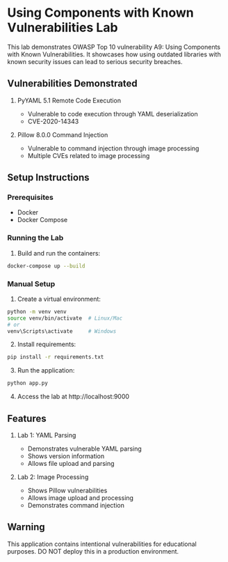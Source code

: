 # Using Components with Known Vulnerabilities Lab

This lab demonstrates OWASP Top 10 vulnerability A9: Using Components with Known Vulnerabilities. It showcases how using outdated libraries with known security issues can lead to serious security breaches.

## Vulnerabilities Demonstrated

1. PyYAML 5.1 Remote Code Execution
   - Vulnerable to code execution through YAML deserialization
   - CVE-2020-14343

2. Pillow 8.0.0 Command Injection
   - Vulnerable to command injection through image processing
   - Multiple CVEs related to image processing

## Setup Instructions

### Prerequisites
- Docker
- Docker Compose

### Running the Lab

1. Build and run the containers:
```bash
docker-compose up --build
```

### Manual Setup

1. Create a virtual environment:
```bash
python -m venv venv
source venv/bin/activate  # Linux/Mac
# or
venv\Scripts\activate     # Windows
```

2. Install requirements:
```bash
pip install -r requirements.txt
```

3. Run the application:
```bash
python app.py
```

4. Access the lab at http://localhost:9000

## Features

1. Lab 1: YAML Parsing
   - Demonstrates vulnerable YAML parsing
   - Shows version information
   - Allows file upload and parsing

2. Lab 2: Image Processing
   - Shows Pillow vulnerabilities
   - Allows image upload and processing
   - Demonstrates command injection

## Warning

This application contains intentional vulnerabilities for educational purposes. DO NOT deploy this in a production environment.
